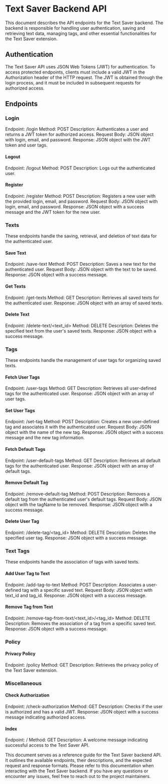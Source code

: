 # Text Saver Backend API
This document describes the API endpoints for the Text Saver backend. The backend is responsible for handling user authentication, saving and retrieving text data, managing tags, and other essential functionalities for the Text Saver extension.

## Authentication
The Text Saver API uses JSON Web Tokens (JWT) for authentication. To access protected endpoints, clients must include a valid JWT in the Authorization header of the HTTP request. The JWT is obtained through the login process, and it must be included in subsequent requests for authorized access.

## Endpoints

### Login
Endpoint: /login
Method: POST
Description: Authenticates a user and returns a JWT token for authorized access.
Request Body: JSON object with login, email, and password.
Response: JSON object with the JWT token and user tags.

#### Logout
Endpoint: /logout
Method: POST
Description: Logs out the authenticated user.

#### Register
Endpoint: /register
Method: POST
Description: Registers a new user with the provided login, email, and password.
Request Body: JSON object with login, email, and password.
Response: JSON object with a success message and the JWT token for the new user.

### Texts
These endpoints handle the saving, retrieval, and deletion of text data for the authenticated user.

#### Save Text
Endpoint: /save-text
Method: POST
Description: Saves a new text for the authenticated user.
Request Body: JSON object with the text to be saved.
Response: JSON object with a success message.

#### Get Texts
Endpoint: /get-texts
Method: GET
Description: Retrieves all saved texts for the authenticated user.
Response: JSON object with an array of saved texts.

#### Delete Text
Endpoint: /delete-text/<text_id>
Method: DELETE
Description: Deletes the specified text from the user's saved texts.
Response: JSON object with a success message.

### Tags
These endpoints handle the management of user tags for organizing saved texts.

#### Fetch User Tags
Endpoint: /user-tags
Method: GET
Description: Retrieves all user-defined tags for the authenticated user.
Response: JSON object with an array of user tags.

#### Set User Tags
Endpoint: /set-tag
Method: POST
Description: Creates a new user-defined tag and associates it with the authenticated user.
Request Body: JSON object with the name of the new tag.
Response: JSON object with a success message and the new tag information.

#### Fetch Default Tags
Endpoint: /user-default-tags
Method: GET
Description: Retrieves all default tags for the authenticated user.
Response: JSON object with an array of default tags.

#### Remove Default Tag
Endpoint: /remove-default-tag
Method: POST
Description: Removes a default tag from the authenticated user's default tags.
Request Body: JSON object with the tagName to be removed.
Response: JSON object with a success message.

#### Delete User Tag
Endpoint: /delete-tag/<tag_id>
Method: DELETE
Description: Deletes the specified user tag.
Response: JSON object with a success message.

### Text Tags
These endpoints handle the association of tags with saved texts.

#### Add User Tag to Text
Endpoint: /add-tag-to-text
Method: POST
Description: Associates a user-defined tag with a specific saved text.
Request Body: JSON object with text_id and tag_id.
Response: JSON object with a success message.

#### Remove Tag from Text
Endpoint: /remove-tag-from-text/<text_id>/<tag_id>
Method: DELETE
Description: Removes the association of a tag from a specific saved text.
Response: JSON object with a success message.

### Policy
#### Privacy Policy
Endpoint: /policy
Method: GET
Description: Retrieves the privacy policy of the Text Saver extension.

### Miscellaneous
#### Check Authorization

Endpoint: /check-authorization
Method: GET
Description: Checks if the user is authorized and has a valid JWT.
Response: JSON object with a success message indicating authorized access.

#### Index
Endpoint: /
Method: GET
Description: A welcome message indicating successful access to the Text Saver API.

This document serves as a reference guide for the Text Saver backend API. It outlines the available endpoints, their descriptions, and the expected request and response formats. Please refer to this documentation when interacting with the Text Saver backend. If you have any questions or encounter any issues, feel free to reach out to the project maintainers. 
